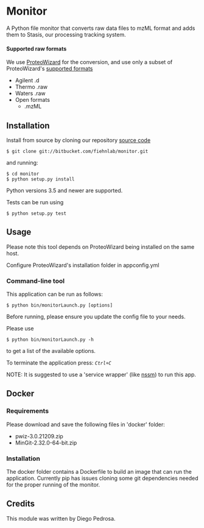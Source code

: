 # Monitor

A Python file monitor that converts raw data files to mzML format and adds them to Stasis, our processing tracking system.

#### Supported raw formats
We use [ProteoWizard](http://proteowizard.sourceforge.net) for the conversion, and use only a subset of ProteoWizard's [supported formats](http://proteowizard.sourceforge.net/formats/index.html)

- Agilent .d
- Thermo .raw
- Waters .raw
- Open formats
    - .mzML
    

## Installation

Install from source by cloning our repository [source code](https://bitbucket.com/fiehnlab/monitor.git)

    $ git clone git://bitbucket.com/fiehnlab/monitor.git

and running:

    $ cd monitor
    $ python setup.py install

Python versions 3.5 and newer are supported.

Tests can be run using

    $ python setup.py test

## Usage

Please note this tool depends on ProteoWizard being installed on the same host.

Configure ProteoWizard's installation folder in appconfig.yml
 
### Command-line tool

This application can be run as follows:

    $ python bin/monitorLaunch.py [options]

Before running, please ensure you update the config file to your needs. 

Please use 

    $ python bin/monitorLaunch.py -h

to get a list of the available options.

To terminate the application press: *`Ctrl+C`*

NOTE: It is suggested to use a 'service wrapper' (like [nssm][1]) to run this app. 

## Docker

### Requirements

Please download and save the following files in 'docker' folder:

- pwiz-3.0.21209.zip
- MinGit-2.32.0-64-bit.zip

### Installation

The docker folder contains a Dockerfile to build an image that can run the application.
Currently pip has issues cloning some git dependencies needed for the proper running of the monitor.

## Credits

This module was written by Diego Pedrosa.

[1]: <http://nssm.cc/>
